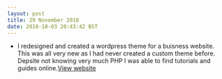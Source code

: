 ```yaml
---
layout: post
title: 29 November 2018 
date: 2018-10-03 20:43:42 BST
---
```

+ I redesigned and created a wordpress theme for a buisness website. This was all very new as I had never created a custom theme before. Depsite not knowing very much PHP I was able to find tutorials and guides online.[View website](http://tubular-systems.com)


